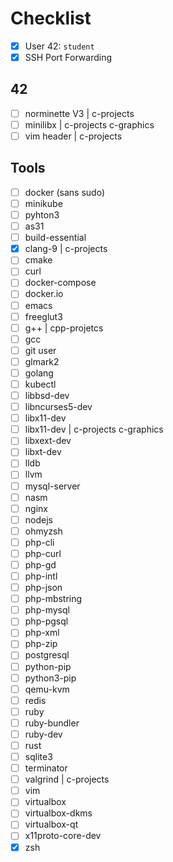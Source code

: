 # Checklist

- [x] User 42: `student`
- [x] SSH Port Forwarding 

## 42
- [ ] norminette V3 | c-projects
- [ ] minilibx | c-projects c-graphics
- [ ] vim header | c-projects

## Tools
- [ ] docker (sans sudo)
- [ ] minikube
- [ ] pyhton3
- [ ] as31
- [ ] build-essential
- [x] clang-9 | c-projects
- [ ] cmake
- [ ] curl
- [ ] docker-compose
- [ ] docker.io
- [ ] emacs
- [ ] freeglut3
- [ ] g++ | cpp-projetcs
- [ ] gcc
- [ ] git user
- [ ] glmark2
- [ ] golang
- [ ] kubectl
- [ ] libbsd-dev
- [ ] libncurses5-dev
- [ ] libx11-dev
- [ ] libx11-dev | c-projects c-graphics
- [ ] libxext-dev
- [ ] libxt-dev
- [ ] lldb
- [ ] llvm
- [ ] mysql-server
- [ ] nasm
- [ ] nginx
- [ ] nodejs
- [ ] ohmyzsh
- [ ] php-cli
- [ ] php-curl
- [ ] php-gd
- [ ] php-intl
- [ ] php-json
- [ ] php-mbstring
- [ ] php-mysql
- [ ] php-pgsql
- [ ] php-xml
- [ ] php-zip
- [ ] postgresql
- [ ] python-pip
- [ ] python3-pip
- [ ] qemu-kvm
- [ ] redis
- [ ] ruby
- [ ] ruby-bundler
- [ ] ruby-dev
- [ ] rust
- [ ] sqlite3
- [ ] terminator
- [ ] valgrind | c-projects
- [ ] vim
- [ ] virtualbox
- [ ] virtualbox-dkms
- [ ] virtualbox-qt
- [ ] x11proto-core-dev
- [x] zsh
